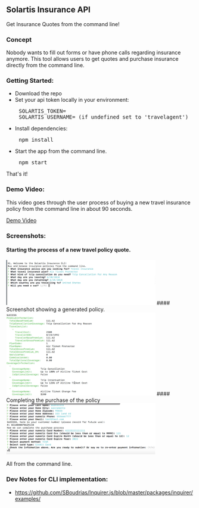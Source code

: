 Solartis Insurance API
---
Get Insurance Quotes from the command line!

### Concept

Nobody wants to fill out forms or have phone calls regarding insurance anymore.
This tool allows users to get quotes and purchase insurance directly from the command line.

### Getting Started:
* Download the repo
* Set your api token locally in your environment:
<pre>
    SOLARTIS_TOKEN=<token>
    SOLARTIS_USERNAME=<username> (if undefined set to 'travelagent')
</pre>
* Install dependencies:
<pre>
    npm install
</pre>
* Start the app from the command line.
<pre>
    npm start
</pre>

That's it!

### Demo Video:
This video goes through the user process of buying a new travel insurance policy from the command line in about 90 seconds.

<a href="https://youtu.be/TMai5mufyQA" target="_blank">Demo Video</a>

### Screenshots:

#### Starting the process of a new travel policy quote.
<img src="./screenshots/start.png" width=400>
#### Screenshot showing a generated policy.
<img src="./screenshots/quote.png" width=400>
#### Completing the purchase of the policy
<img src="./screenshots/pay.png" width=400>

<p>All from the command line.</p>


### Dev Notes for CLI implementation:
* https://github.com/SBoudrias/Inquirer.js/blob/master/packages/inquirer/examples/
